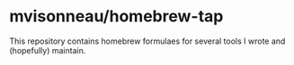 # mvisonneau/homebrew-tap

This repository contains homebrew formulaes for several tools I wrote and (hopefully) maintain.

